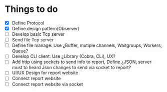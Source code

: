 # Things to do

- [x] Define Protocol
- [x] Define design pattern(Observer)
- [ ] Develop basic Tcp server
- [ ] Send file Tcp server
- [ ] Define file manage: Use ¿Buffer, mutiple channels, Waitgroups, Workers, Queue?
- [ ] Develop CLI client: Use ¿Library (Cobra, CLi), UX?
- [ ] Add http using sockets to send info to report, Define ¿JSON, server must to heard Json changes to send via socket to report?
- [ ] UI/UX Design for report website
- [ ] Connect report website
- [ ] Connect report website via socket
